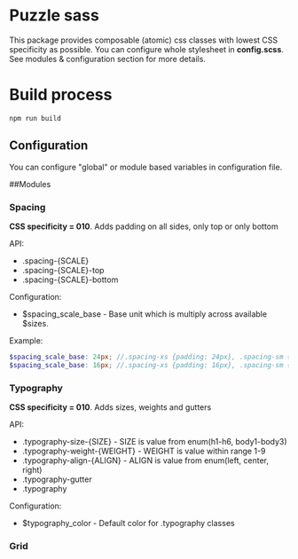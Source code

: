 # Puzzle sass
This package provides composable (atomic) css classes with lowest CSS specificity as possible.
You can configure whole stylesheet in **config.scss**. See modules & configuration section
for more details. 

# Build process
```
npm run build
```

## Configuration
You can configure "global" or module based variables in configuration file.

##Modules

### Spacing
**CSS specificity = 010**. Adds padding on all sides, only top or only bottom

API:
- .spacing-{SCALE}
- .spacing-{SCALE}-top
- .spacing-{SCALE}-bottom

Configuration:
- $spacing_scale_base - Base unit which is multiply across available $sizes.

Example:

```scss
$spacing_scale_base: 24px; //.spacing-xs {padding: 24px}, .spacing-sm {padding: 48px} ...
$spacing_scale_base: 16px; //.spacing-xs {padding: 16px}, .spacing-sm {padding: 32px} ... 
```

### Typography
**CSS specificity = 010**. Adds sizes, weights and gutters

API:
- .typography-size-{SIZE} - SIZE is value from enum(h1-h6, body1-body3)
- .typography-weight-{WEIGHT} - WEIGHT is value within range 1-9
- .typography-align-{ALIGN} - ALIGN is value from enum(left, center, right)
- .typography-gutter
- .typography

Configuration:
- $typography_color - Default color for .typography classes

### Grid